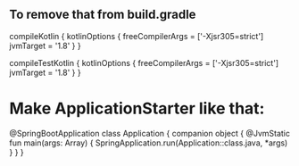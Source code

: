 ## To remove that from build.gradle 
compileKotlin {
    kotlinOptions {
        freeCompilerArgs = ['-Xjsr305=strict']
        jvmTarget = '1.8'
    }
}

compileTestKotlin {
    kotlinOptions {
        freeCompilerArgs = ['-Xjsr305=strict']
        jvmTarget = '1.8'
    }
}

# Make ApplicationStarter like that: 
@SpringBootApplication
class Application {
	companion object {
		@JvmStatic
		fun main(args: Array<String>) {
			SpringApplication.run(Application::class.java, *args)
		}
	}
}

